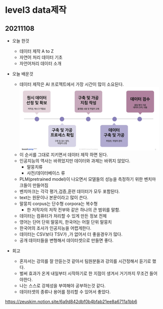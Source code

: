 # level3 data제작

## 20211108
- 오늘 한것
    - 데이터 제작 A to Z
    - 자연어 처리 데이터 기초
    - 자언어처리 데이터 소개

- 오늘 배운것
    - 데이터 제작은 AI 프로젝트에서 가장 시간이 많이 소요된다.
    ![picture 1](images/65530a1bc87c2d4cc7641c0bacf8a9fbf8c8b363e736e2ee440d85295f369168.png) 
    - 이 순서를 그대로 지키면서 데이터 제작 하면 된다.
    - 인공지능의 역사는 바뀌었지만 데이터와 과제는 바뀌지 않았다.
        - 말뭉치류
        - 사전/데이터베이스 류
    - PLM(pretrained model)이 나오면서 모델들의 성능을 측정하기 위한 벤치마크들이 만들어짐
    - 벤치마크는 각각 평가,검증,훈련 데이터가 모두 포함된다.
    - text는 원문이나 본문이라고 많이 쓴다.
    - 말뭉치 corpus는 단수형 corpora는 복수형
        - 한 저작자의 저작 전부와 같은 하나의 큰 범위를 말함.
    - 데이터는 컴퓨터가 처리할 수 있게 만든 정보 전체
    - 영어는 단어 단위 말뭉치, 한국어는 어절 단위 말뭉치
    - 한국어의 조사가 인공지능을 어렵게한다.
    - 데이터는 CSV보다 TSV가 ,가 없어서 더 좋을경우가 많다.
    - 공개 데이터들을 변형해서 데이터셋으로 만들면 좋다.
    


- 회고
    - 혼자서는 강의를 잘 안듣는것 같아서 팀원분들과 강의를 시간정해서 듣기로 했다.
    - 벌써 효과가 온게 내일부터 시작하기로 한 지점이 생겨서 거기까지 무조건 들어야한다.
    - 나는 스스로 강제성을 부여해야 공부하는것 같다.
    - 데이터셋의 종류나 용어를 정리할 수 있어서 좋았다.

https://zeuskim.notion.site/6a9d842dbf0b4bfab21ee8a6711a1bb6